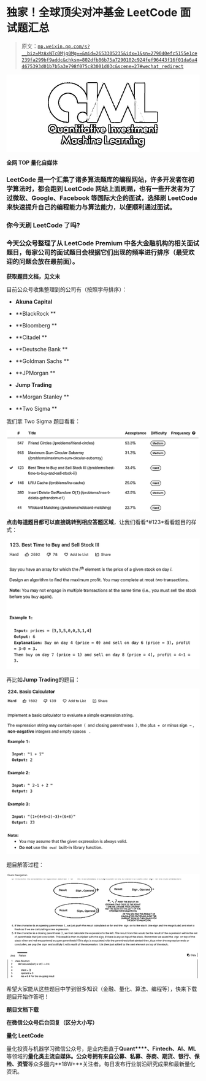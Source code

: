 # 独家！全球顶尖对冲基金 LeetCode 面试题汇总

> 原文：[`mp.weixin.qq.com/s?__biz=MzAxNTc0Mjg0Mg==&mid=2653305235&idx=1&sn=279040efc5155e1ce239fa299bf9addc&chksm=802dfb86b75a7290102c924fef96443f16f01da6a44675393d01b7b5a3e798f075c83001d03c&scene=27#wechat_redirect`](http://mp.weixin.qq.com/s?__biz=MzAxNTc0Mjg0Mg==&mid=2653305235&idx=1&sn=279040efc5155e1ce239fa299bf9addc&chksm=802dfb86b75a7290102c924fef96443f16f01da6a44675393d01b7b5a3e798f075c83001d03c&scene=27#wechat_redirect)

![](img/52530653e2ddbe651074f55a77bb8d3c.png)

**全网 TOP 量化自媒体**

### LeetCode 是一个汇集了诸多算法题库的编程网站，许多开发者在初学算法时，都会跑到 LeetCode 网站上面刷题，也有一些开发者为了过微软、Google、Facebook 等国际大企的面试，选择刷 LeetCode 来快速提升自己的编程能力与算法能力，以便顺利通过面试。

### **你今天刷 LeetCode 了吗?**

### 今天公众号整理了从 LeetCode Premium 中**各大金融机构**的相关面试题目，每家公司的面试题目会根据它们出现的频率进行排序（最受欢迎的问题会放在最前面）。

**获取题目文档，见文末**

目前公众号收集整理到的公司有（按照字母排序）：

*   **Akuna Capital**

*   **BlackRock **

*   **Bloomberg **

*   **Citadel **

*   **Deutsche Bank **

*   **Goldman Sachs **

*   **JPMorgan **

*   **Jump Trading**

*   **Morgan Stanley **

*   **Two Sigma **

我们拿 Two Sigma 题目看看：

![](img/c6f4b20fa0e5b711f5c405bc95d66501.png)

**点击每道题目都可以直接跳转到相应答题区域**，让我们看看*#123*看看题目的样式：

![](img/3b040e9f8680c9d67f8589ee29b42d5c.png)

再比如**Jump Trading**的题目：

![](img/2bda582ad48038a0a134a49d9826d553.png)

题目解答过程：

![](img/e2165f283b835eb6f1b83d4d6b864c9f.png)

希望大家能从这些题目中学到很多知识（金融、量化、算法、编程等），快来下载题目开始作答吧！

**题目文档下载**

**在微信****公众号后台****回复（区分大小写）**

**量化 LeetCode**

量化投资与机器学习微信公众号，是业内垂直于**Quant****、Fintech、AI、ML**等领域的**量化类主流自媒体。**公众号拥有来自**公募、私募、券商、期货、银行、保险、资管**等众多圈内**18W+**关注者。每日发布行业前沿研究成果和最新量化资讯。